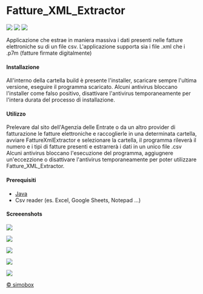 # Fatture_XML_Extractor
![](https://img.shields.io/github/last-commit/simoneparri/Fatture_XML_Extractor) ![](https://img.shields.io/badge/version-1.4.1-brightgreen) ![](https://img.shields.io/github/issues/simoneparri/Fatture_XML_Extractor)

Applicazione che estrae in maniera massiva i dati presenti nelle fatture elettroniche su di un file csv.
L'applicazione supporta sia i file .xml che i .p7m (fatture firmate digitalmente)

#### Installazione
All'interno della cartella build è presente l'installer, scaricare sempre l'ultima versione, eseguire il programma scaricato.
Alcuni antivirus bloccano l'installer come falso positivo, disattivare l'antivirus temporaneamente per l'intera durata del processo di installazione.

#### Utilizzo
Prelevare dal sito dell'Agenzia delle Entrate o da un altro provider di fatturazione le fatture elettroniche e raccoglierle in una determinata cartella, avviare FattureXmlExtractor e selezionare la cartella, il programma rileverà il numero e i tipi di fatture presenti e estrarrerà i dati in un unico file .csv
Alcuni antivirus bloccano l'esecuzione del programma, aggiugnere un'eccezzione o disattivare l'antivirus temporaneamente per poter utilizzare Fatture_XML_Extractor.

#### Prerequisiti
- [Java](https://www.java.com/it/download/)
- Csv reader (es. Excel, Google Sheets, Notepad ...)

#### Screeenshots
![](http://app.simobox.it/download/img/Immagine1.png)
 
![](http://app.simobox.it/download/img/Immagine2.png)
 
![](http://app.simobox.it/download/img/Immagine3.png)
 
![](http://app.simobox.it/download/img/Immagine4.png)
 
![](http://app.simobox.it/download/img/Immagine5.png)


[&copy; simobox](http://simobox.it/)

